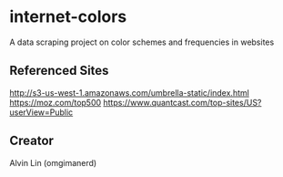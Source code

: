 # internet-colors

A data scraping project on color schemes and frequencies in websites

## Referenced Sites
http://s3-us-west-1.amazonaws.com/umbrella-static/index.html
https://moz.com/top500
https://www.quantcast.com/top-sites/US?userView=Public

## Creator
Alvin Lin (omgimanerd)
